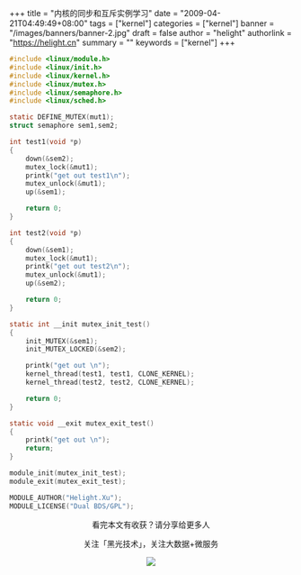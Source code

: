 +++
title = "内核的同步和互斥实例学习"
date = "2009-04-21T04:49:49+08:00"
tags = ["kernel"]
categories = ["kernel"]
banner = "/images/banners/banner-2.jpg"
draft = false
author = "helight"
authorlink = "https://helight.cn"
summary = ""
keywords = ["kernel"]
+++

``` c
#include <linux/module.h>
#include <linux/init.h>
#include <linux/kernel.h>
#include <linux/mutex.h>
#include <linux/semaphore.h>
#include <linux/sched.h>

static DEFINE_MUTEX(mut1);
struct semaphore sem1,sem2;

int test1(void *p)
{
    down(&sem2);
    mutex_lock(&mut1);
    printk("get out test1\n");
    mutex_unlock(&mut1);
    up(&sem1);

    return 0;
}

int test2(void *p)
{
    down(&sem1);
    mutex_lock(&mut1);
    printk("get out test2\n");
    mutex_unlock(&mut1);
    up(&sem2);

    return 0;
}

static int __init mutex_init_test()
{
    init_MUTEX(&sem1);
    init_MUTEX_LOCKED(&sem2);

    printk("get out \n");
    kernel_thread(test1, test1, CLONE_KERNEL);
    kernel_thread(test2, test2, CLONE_KERNEL);

    return 0;
}

static void __exit mutex_exit_test()
{
    printk("get out \n");
    return;
}

module_init(mutex_init_test);
module_exit(mutex_exit_test);

MODULE_AUTHOR("Helight.Xu");
MODULE_LICENSE("Dual BDS/GPL");
```

<center>
看完本文有收获？请分享给更多人<br>

关注「黑光技术」，关注大数据+微服务<br>

![](/images/qrcode_helight_tech.jpg)
</center>
